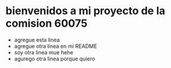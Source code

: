 # bienvenidos a mi proyecto de la comision 60075 

- agregue esta linea
- agregue otra linea en mi README
- soy otra linea mue hehe
- agurego otra linea porque quiero 
